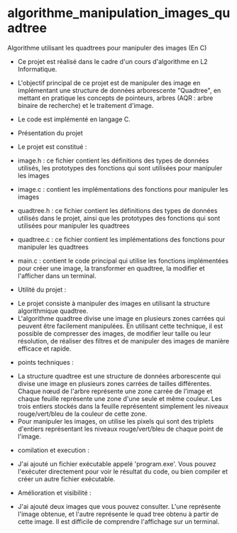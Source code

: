 # algorithme_manipulation_images_quadtree
Algorithme utilisant les quadtrees pour manipuler des images (En C)

- Ce projet est réalisé dans le cadre d'un cours d'algorithme en L2 Informatique.

- L'objectif principal de ce projet est de manipuler des image en implémentant une structure de données arborescente "Quadtree",
en mettant en pratique les concepts de pointeurs, arbres (AQR : arbre binaire de recherche) et le traitement d'image.

- Le code est implémenté en langage C.

* Présentation du projet
- Le projet est constitué :

- image.h : ce fichier contient les définitions des types de données utilisés, les prototypes des fonctions qui sont utilisées pour manipuler les images
- image.c : contient les implémentations des fonctions pour manipuler les images
- quadtree.h : ce fichier contient les définitions des types de données utilisés dans le projet, ainsi que les prototypes 
des fonctions qui sont utilisées pour manipuler les quadtrees
- quadtree.c : ce fichier contient les implémentations des fonctions pour manipuler les quadtrees
- main.c : contient le code principal qui utilise les fonctions implémentées pour créer une image, 
la transformer en quadtree, la modifier et l'afficher dans un terminal.

* Utilité du projet :
- Le projet consiste à manipuler des images en utilisant la structure algorithmique quadtree. 
- L'algorithme quadtree divise une image en plusieurs zones carrées qui peuvent être facilement manipulées. 
En utilisant cette technique, il est possible de compresser des images,
de modifier leur taille ou leur résolution, de réaliser des filtres et de manipuler des images de manière efficace et rapide.

* points techniques :
- La structure quadtree est une structure de données arborescente qui divise une image en plusieurs zones 
carrées de tailles différentes. Chaque nœud de l'arbre représente une zone carrée de l'image et chaque feuille 
représente une zone d'une seule et même couleur. Les trois entiers stockés dans la feuille représentent simplement 
les niveaux rouge/vert/bleu de la couleur de cette zone.
- Pour manipuler les images, on utilise les pixels qui sont des triplets d'entiers représentant les niveaux rouge/vert/bleu de chaque point de l'image.

* comilation et execution : 
- J'ai ajouté un fichier exécutable appelé 'program.exe'. 
Vous pouvez l'exécuter directement pour voir le résultat du code, ou bien compiler et créer un autre fichier exécutable.

* Amélioration et visibilité : 
- J'ai ajouté deux images que vous pouvez consulter. L'une représente l'image obtenue, et l'autre représente le quad tree obtenu à partir de cette image. Il est difficile de comprendre l'affichage sur un terminal.
